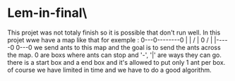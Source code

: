 # Lem-in-final\

This projet was not totaly finish so it is possible that don't run well.
In this projet wwe have a map like that for exemple :
                                          0---0--------0
                                          |   |       /
                                          |   0      /
                                          |   |-----0
                                          0---0
we send ants to this map and the goal is to send the ants across the map.
0 are boxs where ants can stop and '-', '|' are ways they can go.
there is a start box and a end box and it's allowed to put only 1 ant per box.
of course we have limited in time and we have to do a good algorithm.
